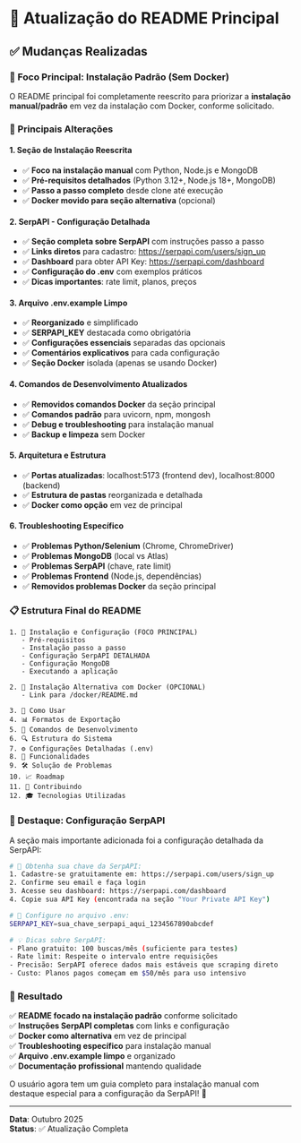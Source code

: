# 📝 Atualização do README Principal

## ✅ Mudanças Realizadas

### 🎯 Foco Principal: Instalação Padrão (Sem Docker)

O README principal foi completamente reescrito para priorizar a **instalação manual/padrão** em vez da instalação com Docker, conforme solicitado.

### 🔧 Principais Alterações

#### 1. **Seção de Instalação Reescrita**

- ✅ **Foco na instalação manual** com Python, Node.js e MongoDB
- ✅ **Pré-requisitos detalhados** (Python 3.12+, Node.js 18+, MongoDB)
- ✅ **Passo a passo completo** desde clone até execução
- ✅ **Docker movido para seção alternativa** (opcional)

#### 2. **SerpAPI - Configuração Detalhada**

- ✅ **Seção completa sobre SerpAPI** com instruções passo a passo
- ✅ **Links diretos** para cadastro: https://serpapi.com/users/sign_up
- ✅ **Dashboard** para obter API Key: https://serpapi.com/dashboard
- ✅ **Configuração do .env** com exemplos práticos
- ✅ **Dicas importantes**: rate limit, planos, preços

#### 3. **Arquivo .env.example Limpo**

- ✅ **Reorganizado** e simplificado
- ✅ **SERPAPI_KEY** destacada como obrigatória
- ✅ **Configurações essenciais** separadas das opcionais
- ✅ **Comentários explicativos** para cada configuração
- ✅ **Seção Docker** isolada (apenas se usando Docker)

#### 4. **Comandos de Desenvolvimento Atualizados**

- ✅ **Removidos comandos Docker** da seção principal
- ✅ **Comandos padrão** para uvicorn, npm, mongosh
- ✅ **Debug e troubleshooting** para instalação manual
- ✅ **Backup e limpeza** sem Docker

#### 5. **Arquitetura e Estrutura**

- ✅ **Portas atualizadas**: localhost:5173 (frontend dev), localhost:8000 (backend)
- ✅ **Estrutura de pastas** reorganizada e detalhada
- ✅ **Docker como opção** em vez de principal

#### 6. **Troubleshooting Específico**

- ✅ **Problemas Python/Selenium** (Chrome, ChromeDriver)
- ✅ **Problemas MongoDB** (local vs Atlas)
- ✅ **Problemas SerpAPI** (chave, rate limit)
- ✅ **Problemas Frontend** (Node.js, dependências)
- ✅ **Removidos problemas Docker** da seção principal

### 📋 Estrutura Final do README

```
1. 🚀 Instalação e Configuração (FOCO PRINCIPAL)
   - Pré-requisitos
   - Instalação passo a passo
   - Configuração SerpAPI DETALHADA
   - Configuração MongoDB
   - Executando a aplicação

2. 🐳 Instalação Alternativa com Docker (OPCIONAL)
   - Link para /docker/README.md

3. 🎯 Como Usar
4. 📊 Formatos de Exportação
5. 🔧 Comandos de Desenvolvimento
6. 🔍 Estrutura do Sistema
7. ⚙️ Configurações Detalhadas (.env)
8. 🌟 Funcionalidades
9. 🛠️ Solução de Problemas
10. 📈 Roadmap
11. 🤝 Contribuindo
12. 🎓 Tecnologias Utilizadas
```

### 🔑 Destaque: Configuração SerpAPI

A seção mais importante adicionada foi a configuração detalhada da SerpAPI:

```bash
# 🔑 Obtenha sua chave da SerpAPI:
1. Cadastre-se gratuitamente em: https://serpapi.com/users/sign_up
2. Confirme seu email e faça login
3. Acesse seu dashboard: https://serpapi.com/dashboard
4. Copie sua API Key (encontrada na seção "Your Private API Key")

# 📝 Configure no arquivo .env:
SERPAPI_KEY=sua_chave_serpapi_aqui_1234567890abcdef

# 💡 Dicas sobre SerpAPI:
- Plano gratuito: 100 buscas/mês (suficiente para testes)
- Rate limit: Respeite o intervalo entre requisições
- Precisão: SerpAPI oferece dados mais estáveis que scraping direto
- Custo: Planos pagos começam em $50/mês para uso intensivo
```

### 🎯 Resultado

✅ **README focado na instalação padrão** conforme solicitado  
✅ **Instruções SerpAPI completas** com links e configuração  
✅ **Docker como alternativa** em vez de principal  
✅ **Troubleshooting específico** para instalação manual  
✅ **Arquivo .env.example limpo** e organizado  
✅ **Documentação profissional** mantendo qualidade

O usuário agora tem um guia completo para instalação manual com destaque especial para a configuração da SerpAPI! 🎉

---

**Data**: Outubro 2025  
**Status**: ✅ Atualização Completa
